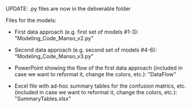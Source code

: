 UPDATE: .py files are now in the deliverable folder  


Files for the models: 

* First data approach (e.g. first set of models #1-3): "Modeling_Code_Manso_v2.py"  

* Second data approach (e.g. second set of models #4-6): "Modeling_Code_Manso_v3.py"  

* PowerPoint showing the flow of the first data approach (included in case we want to reformat it, change the colors, etc.): "DataFlow"  

* Excel file with ad-hoc summary tables for the confusion matrics, etc.(included in case we want to reformat it, change the colors, etc.): "SummaryTables.xlsx"
